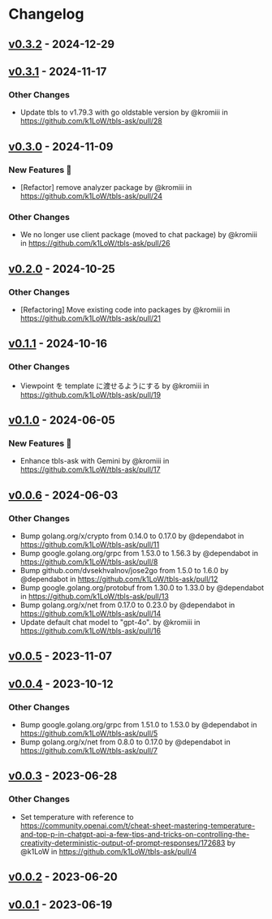 # Changelog

## [v0.3.2](https://github.com/kromiii/tbls-ask/compare/v0.3.1...v0.3.2) - 2024-12-29

## [v0.3.1](https://github.com/k1LoW/tbls-ask/compare/v0.3.0...v0.3.1) - 2024-11-17
### Other Changes
- Update tbls to v1.79.3 with go oldstable version by @kromiii in https://github.com/k1LoW/tbls-ask/pull/28

## [v0.3.0](https://github.com/k1LoW/tbls-ask/compare/v0.2.0...v0.3.0) - 2024-11-09
### New Features 🎉
- [Refactor] remove analyzer package by @kromiii in https://github.com/k1LoW/tbls-ask/pull/24
### Other Changes
- We no longer use client package (moved to chat package) by @kromiii in https://github.com/k1LoW/tbls-ask/pull/26

## [v0.2.0](https://github.com/k1LoW/tbls-ask/compare/v0.1.1...v0.2.0) - 2024-10-25
### Other Changes
- [Refactoring] Move existing code into packages by @kromiii in https://github.com/k1LoW/tbls-ask/pull/21

## [v0.1.1](https://github.com/k1LoW/tbls-ask/compare/v0.1.0...v0.1.1) - 2024-10-16
### Other Changes
- Viewpoint を template に渡せるようにする by @kromiii in https://github.com/k1LoW/tbls-ask/pull/19

## [v0.1.0](https://github.com/k1LoW/tbls-ask/compare/v0.0.6...v0.1.0) - 2024-06-05
### New Features 🎉
- Enhance tbls-ask with Gemini  by @kromiii in https://github.com/k1LoW/tbls-ask/pull/17

## [v0.0.6](https://github.com/k1LoW/tbls-ask/compare/v0.0.5...v0.0.6) - 2024-06-03
### Other Changes
- Bump golang.org/x/crypto from 0.14.0 to 0.17.0 by @dependabot in https://github.com/k1LoW/tbls-ask/pull/11
- Bump google.golang.org/grpc from 1.53.0 to 1.56.3 by @dependabot in https://github.com/k1LoW/tbls-ask/pull/8
- Bump github.com/dvsekhvalnov/jose2go from 1.5.0 to 1.6.0 by @dependabot in https://github.com/k1LoW/tbls-ask/pull/12
- Bump google.golang.org/protobuf from 1.30.0 to 1.33.0 by @dependabot in https://github.com/k1LoW/tbls-ask/pull/13
- Bump golang.org/x/net from 0.17.0 to 0.23.0 by @dependabot in https://github.com/k1LoW/tbls-ask/pull/14
- Update default chat model to "gpt-4o". by @kromiii in https://github.com/k1LoW/tbls-ask/pull/16

## [v0.0.5](https://github.com/k1LoW/tbls-ask/compare/v0.0.4...v0.0.5) - 2023-11-07

## [v0.0.4](https://github.com/k1LoW/tbls-ask/compare/v0.0.3...v0.0.4) - 2023-10-12
### Other Changes
- Bump google.golang.org/grpc from 1.51.0 to 1.53.0 by @dependabot in https://github.com/k1LoW/tbls-ask/pull/5
- Bump golang.org/x/net from 0.8.0 to 0.17.0 by @dependabot in https://github.com/k1LoW/tbls-ask/pull/7

## [v0.0.3](https://github.com/k1LoW/tbls-ask/compare/v0.0.2...v0.0.3) - 2023-06-28
### Other Changes
- Set temperature with reference to https://community.openai.com/t/cheat-sheet-mastering-temperature-and-top-p-in-chatgpt-api-a-few-tips-and-tricks-on-controlling-the-creativity-deterministic-output-of-prompt-responses/172683 by @k1LoW in https://github.com/k1LoW/tbls-ask/pull/4

## [v0.0.2](https://github.com/k1LoW/tbls-ask/compare/v0.0.1...v0.0.2) - 2023-06-20

## [v0.0.1](https://github.com/k1LoW/tbls-ask/commits/v0.0.1) - 2023-06-19
